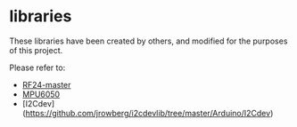 # libraries
These libraries have been created by others, and modified for the purposes of this project.

Please refer to:

* [RF24-master](http://maniacbug.github.com/RF24)
* [MPU6050](https://github.com/jrowberg/i2cdevlib/tree/master/Arduino/MPU6050)
* [I2Cdev] (https://github.com/jrowberg/i2cdevlib/tree/master/Arduino/I2Cdev)